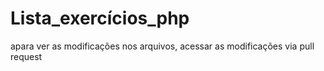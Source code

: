 # Lista_exercícios_php
apara ver as modificações nos arquivos, acessar as modificações via pull request
